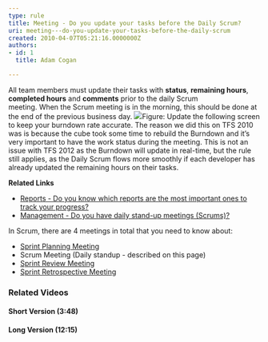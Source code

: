 ```yaml
---
type: rule
title: Meeting - Do you update your tasks before the Daily Scrum?
uri: meeting---do-you-update-your-tasks-before-the-daily-scrum
created: 2010-04-07T05:21:16.0000000Z
authors:
- id: 1
  title: Adam Cogan

---
```


 ​All team members must update their tasks with **status**, **remaining hours**, **completed hours** and **comments** prior to the daily Scrum meeting. When the Scrum meeting is in the morning, this should be done at the end of the previous business day. ![](/Management/RulesToBetterScrumUsingTFS/PublishingImages/Updatetasks.jpg)Figure: Update the following screen to keep your burn​down rate accurate.
The reason we did this on TFS 2010 was is because the cube took some time to rebuild the Burndown and it’s very important to have the work status during the meeting. This is not an issue with TFS 2012 as the Burndown will update in real-time, but the rule still applies, as the Daily Scrum flows more smoothly if each developer has already updated the remaining hours on their tasks.

**Related Links**


- [Reports - Do you know which reports are the most important ones to track your progress?](/Management/RulesToBetterScrumUsingTFS/Pages/TrackProgress.aspx)
- [​Management - Do you have daily stand-up meetings (Scrums)?](/Management/RulesToSuccessfulProjects/Pages/DailyStandUpScrum.aspx)




In Scrum, there are 4 meetings in total that you need to know about:
- [Sprint Planning Meeting​](/Management/RulesToBetterScrumUsingTFS/Pages/SprintPlanningMeeting.aspx "Sprint Planning Meeting")
- Scrum Meeting (Daily standup​ - described on this page​​​)
- [Sprint Review Meeting](/Management/RulesToBetterScrumUsingTFS/Pages/SprintReviewMeeting.aspx "Sprint Review Meeting")
- [Sprint Retrospective Meeting](/Management/RulesToBetterScrumUsingTFS/Pages/RetrospectiveMeeting.aspx "Sprint Retrospective Meeting")



### Related Videos

#### Short Version (3:48)

#### Long Version (12:15​)

